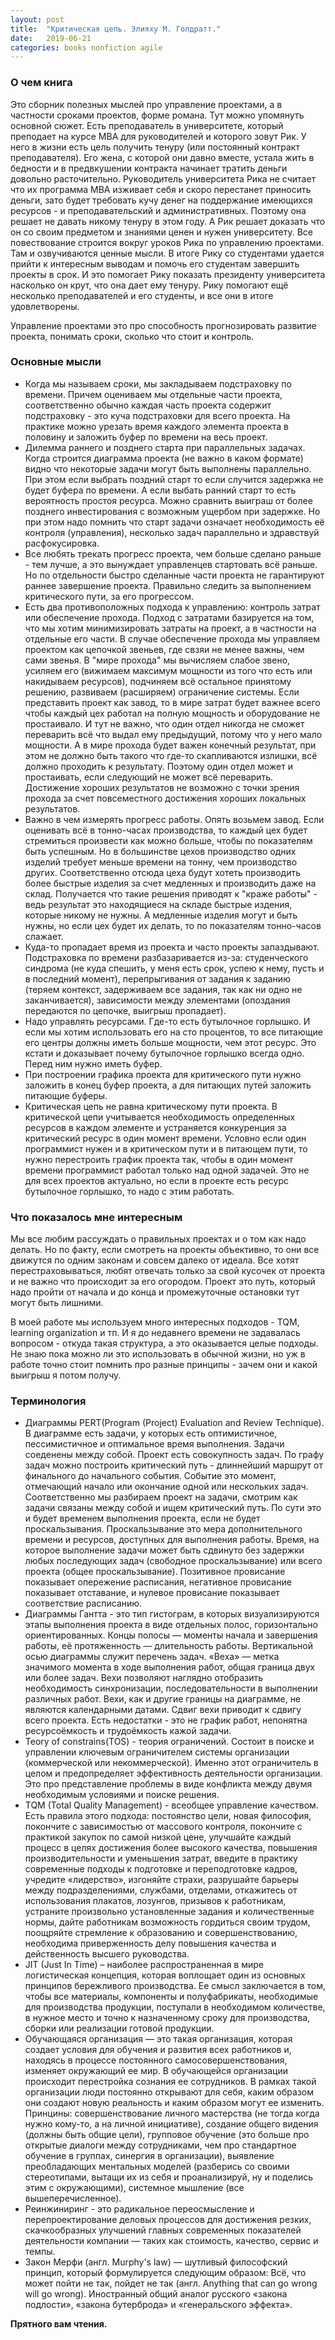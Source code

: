 ```yaml
---
layout: post
title:  "Критическая цепь. Элияху М. Голдратт."
date:   2019-06-21
categories: books nonfiction agile
---
```

### О чем книга

Это сборник полезных мыслей про управление проектами, а в частности сроками проектов, форме романа. Тут можно упомянуть основной сюжет. Есть преподаватель в университете, который преподает на курсе MBA для руководителей и которого зовут Рик. У него в жизни есть цель получить тенуру (или постоянный контракт преподавателя). Его жена, с которой они давно вместе, устала жить в бедности и в предвкушении контракта начинает тратить деньги довольно расточительно. Руководитель университета Рика не считает что их программа MBA изживает себя и скоро перестанет приносить деньги, зато будет требовать кучу денег на поддержание имеющихся ресурсов - и преподавательский и административных. Поэтому она решает не давать никому тенуру в этом году. А Рик решает доказать что он со своим предметом и знаниями ценен и нужен университету. Все повествование строится вокруг уроков Рика по управлению проектами. Там и озвучиваются ценные мысли. В итоге Рику со студентами удается прийти к интересным выводам и помочь его студентам завершить проекты в срок. И это помогает Рику показать президенту университета насколько он крут, что она дает ему тенуру. Рику помогают ещё несколько преподавателей и его студенты, и все они в итоге удовлетворены. 

Управление проектами это про способность прогнозировать развитие проекта, понимать сроки, сколько что стоит и контроль.

### Основные мысли 
- Когда мы называем сроки, мы закладываем подстраховку по времени. Причем оцениваем мы отдельные части проекта, соответственно обычно каждая часть проекта содержит подстраховку - это куча подстраховки для всего проекта. На практике можно урезать время каждого элемента проекта в половину и заложить буфер по времени на весь проект.
- Дилемма раннего и позднего старта при параллельных задачах. Когда строится диаграмма проекта (не важно в каком формате) видно что некоторые задачи могут быть выполнены параллельно. При этом если выбрать поздний старт то если случится задержка не будет буфера по времени. А если выбать ранний старт то есть вероятность простоя ресурса. Можно сравнить выиграш от более позднего инвестирования с возможным ущербом при задержке. Но при этом надо помнить что старт задачи означает необходимость её контроля (управления), несколько задач параллельно и здравствуй расфокусировка. 
- Все любять трекать прогресс проекта, чем больше сделано раньше - тем лучше, а это вынуждает управленцев стартовать всё раньше. Но по отдельности быстро сделанные части проекта не гарантируют раннее завершение проекта. Правильно следить за выполнением критического пути, за его прогрессом.
- Есть два противоположных подхода к управлению: контроль затрат или обеспечение прохода. Подход с затратами базируется на том, что мы хотим минимизировать затраты на проект, а в частности на отдельные его части. В случае обеспечение прохода мы управляем проектом как цепочкой звеньев, где свзяи не менее важны, чем сами звенья. В "мире прохода" мы вычисляем слабое звено, усиляем его (вижимаем максимум мощности из того что есть или накидываем ресурсов), подчиняем всё остальное принятому решению, развиваем (расширяем) ограничение системы. Если представить проект как завод, то в мире затрат будет важнее всего чтобы каждый цех работал на полную мощность и оборудование не простаивало. И тут не важно, что один отдел никогда не сможет переварить всё что выдал ему предыдущий, потому что у него мало мощности. А в мире прохода будет важен конечный результат, при этом не должно быть такого что где-то скапливаются излишки, всё должно проходить к результату. Поэтому один отдел может и простаивать, если следующий не может всё переварить. Достижение хороших результатов не возможно с точки зрения прохода за счет повсеместного достижения хороших локальных результатов. 
- Важно в чем измерять прогресс работы. Опять возьмем завод. Если оценивать всё в тонно-часах производства, то каждый цех будет стремиться произвести как можно больше, чтобы по показателям быть успешным. Но в большинстве цехов производство одних изделий требует меньше времени на тонну, чем производство других. Соответственно отсюда цеха будут хотеть производить более быстрые изделия за счет медленных и производить даже на склад. Получается что такие решения приводят к "краже работы" - ведь результат это находящиеся на складе быстрые издения, которые никому не нужны. А медленные изделия могут и быть нужны, но если цех будет их делать, то по показателям тонно-часов слажает.
- Куда-то пропадает время из проекта и часто проекты запаздывают. Подстраховка по времени разбазаривается из-за: студенческого синдрома (не куда спешить, у меня есть срок, успею к нему, пусть и в последний момент), перепрыгивания от задания к заданию (теряем контекст, задерживаем все задания, так как ни одно не заканчивается), зависимости между элементами (опоздания передаются по цепочке, выигрыш пропадает).
- Надо управлять ресурсами. Где-то есть бутылочное горлышко. И если мы хотим использовать его на сто процентов, то все питающие его центры должны иметь больше мощности, чем этот ресурс. Это кстати и доказывает почему бутылочное горлышко всегда одно. Перед ним нужно иметь буфер.
- При построении графика проекта для критического пути нужно заложить в конец буфер проекта, а для питающих путей заложить питающие буферы.
- Критическая цепь не равна критическому пути проекта. В критической цепи учитывается необходимость определенных ресурсов в каждом элементе и устраняется конкуренция за критический ресурс в один момент времени. Условно если один программист нужен и в критическом пути и в питающем пути, то нужно перестроить график проекта так, чтобы в один момент времени программист работал только над одной задачей. Это не для всех проектов актуально, но если в проекте есть ресурс бутылочное горлышко, то надо с этим работать.

### Что показалось мне интересным 

Мы все любим рассуждать о правильных проектах и о том как надо делать. Но по факту, если смотреть на проекты объективно, то они все движутся по одним законам и совсем далеко от идеала. Все хотят перестраховываться, любят отвечать только за свой кусочек от проекта и не важно что происходит за его огородом. Проект это путь, который надо пройти от начала и до конца и промежуточные остановки тут могут быть лишними.

В моей работе мы используем много интересных подходов - TQM, learning organization и тп. И я до недавнего времени не задавалась вопросом - откуда такая структура, а это оказывается целые подходы. Не знаю пока можно ли это использовать в обычной жизни, но уж в работе точно стоит помнить про разные принципы - зачем они и какой выигрыш я потом получу.

### Терминология
- Диаграммы PERT(Program (Project) Evaluation and Review Technique). В диаграмме есть задачи, у которых есть оптимистичное, пессимистичное и оптимальное время выполнения. Задачи соеденены между собой. Проект есть совокупность задач. По графу задач можно построить критический путь - длиннейший маршрут от финального до начального события. Событие это момент, отмечающий начало или окончание одной или нескольких задач. Соответственно мы разбираем проект на задачи, смотрим как задачи связаны между собой и ищем критический путь. По сути это и будет временем выполнения проекта, если не будет проскальзывания. Проскальзывание это мера дополнительного времени и ресурсов, доступных для выполнения работы. Время, на которое выполнение задачи может быть сдвинуто без задержки любых последующих задач (свободное проскальзывание) или всего проекта (общее проскальзывание). Позитивное провисание показывает опережение расписания, негативное провисание показывает отставание, и нулевое провисание показывает соответствие расписанию.
- Диаграммы Гантта - это тип гистограм, в которых визуализируются этапы выполнения проекта в виде отдельных полос, горизонтально ориентированных. Концы полосы — моменты начала и завершения работы, её протяженность — длительность работы. Вертикальной осью диаграммы служит перечень задач. «Веха» — метка значимого момента в ходе выполнения работ, общая граница двух или более задач. Вехи позволяют наглядно отобразить необходимость синхронизации, последовательности в выполнении различных работ. Вехи, как и другие границы на диаграмме, не являются календарными датами. Сдвиг вехи приводит к сдвигу всего проекта. Есть недостатки - это не график работ, непонятна ресурсоёмкость и трудоёмкость кажой задачи.
- Teory of constrains(TOS) - теория ограничений. Состоит в поиске и управлении ключевым ограничителем системы организации (коммерческой или некоммерческой). Именно этот ограничитель в целом и предопределяет эффективность деятельности организации. Это про представление проблемы в виде конфликта между двумя необходимым условиями и поиске решения.
- TQM (Total Quality Management) - всеобщее управление качеством. Есть правила этого подхода: постоянство цели, новая философия, покончите с зависимостью от массового контроля, покончите с практикой закупок по самой низкой цене, улучшайте каждый процесс в целях достижения более высокого качества, повышения производительности и уменьшения затрат, введите в практику современные подходы к подготовке и переподготовке кадров, учредите «лидерство», изгоняйте страхи, разрушайте барьеры между подразделениями, службами, отделами, откажитесь от использования плакатов, лозунгов, призывов к работникам, устраните произвольно установленные задания и количественные нормы, дайте работникам возможность гордиться своим трудом, поощряйте стремление к образованию и совершенствованию, необходима приверженность делу повышения качества и действенность высшего руководства.
- JIT (Just In Time) – наиболее распространенная в мире логистическая концепция, которая воплощает один из основных принципов бережливого производства. Ее смысл заключается в том, чтобы все материалы, компоненты и полуфабрикаты, необходимые для производства продукции, поступали в необходимом количестве, в нужное место и точно к назначенному сроку для производства, сборки или реализации готовой продукции.
- Обучающаяся организация — это такая организация, которая создает условия для обучения и развития всех работников и, находясь в процессе постоянного самосовершенствования, изменяет окружающий ее мир. В обучающейся организации происходит перестройка сознания ее сотрудников. В рамках такой организации люди постоянно открывают для себя, каким образом они создают новую реальность и каким образом могут ее изменить. Принцины: совершенствование личного мастерства (не тогда когда нужно кому-то, а на личной инициативе), создание общего видения (должны быть общие цели), групповое обучение (это больше про открытые диалоги между сотрудниками, чем про стандартное обучение в группах, синергия в организации), выявление преобладающих ментальных моделей (разберись со своими стереотипами, вытащи их из себя и проанализируй, ну и поделись этим с окружающими), системное мышление (все вышеперечисленное).
- Реинжиниринг - это радикальное переосмысление и перепроектирование деловых процессов для достижения резких, скачкообразных улучшений главных современных показателей деятельности компании — таких как стоимость, качество, сервис и темпы.
- Закон Мерфи (англ. Murphy's law) — шутливый философский принцип, который формулируется следующим образом: Всё, что может пойти не так, пойдет не так (англ. Anything that can go wrong will go wrong). Иностранный общий аналог русского «закона подлости», «закона бутерброда» и «генеральского эффекта».

**Прятного вам чтения.**
